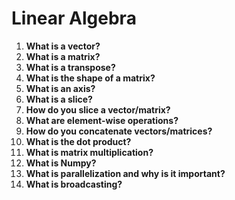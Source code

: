 # Linear Algebra

1. **What is a vector?**
2. **What is a matrix?**
3. **What is a transpose?**
4. **What is the shape of a matrix?**
5. **What is an axis?**
6. **What is a slice?**
7. **How do you slice a vector/matrix?**
8. **What are element-wise operations?**
9. **How do you concatenate vectors/matrices?**
10. **What is the dot product?**
11. **What is matrix multiplication?**
12. **What is Numpy?**
13. **What is parallelization and why is it important?**
14. **What is broadcasting?**
